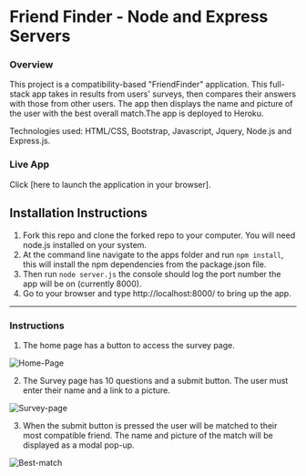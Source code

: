 # Friend Finder - Node and Express Servers

### Overview

This project is a compatibility-based "FriendFinder" application. This full-stack app takes in results from users' surveys, then compares their answers with those from other users. The app then displays the name and picture of the user with the best overall match.The app is deployed to Heroku.

Technologies used: HTML/CSS, Bootstrap, Javascript, Jquery, Node.js and Express.js.

### Live App
Click [here to launch the application in your browser].


## Installation Instructions

1. Fork this repo and clone the forked repo to your computer. You will need node.js installed on your system.
2. At the command line navigate to the apps folder and run `npm install`, this will install the npm dependencies from the package.json file.
2. Then run `node server.js` the console should log the port number the app will be on (currently 8000).
4. Go to your browser and type http://localhost:8000/ to bring up the app.

---

### Instructions

1. The home page has a button to access the survey page.

![Home-Page](/app/public/assets/images/home-page.png)

2. The Survey page has 10 questions and a submit button. The user must enter
their name and a link to a picture.

![Survey-page](/app/public/assets/images/survey-page.png)

3. When the submit button is pressed the user will be matched to their most
compatible friend. The name and picture of the match will be displayed as
a modal pop-up.

![Best-match](/app/public/assets/images/best-match.png)
